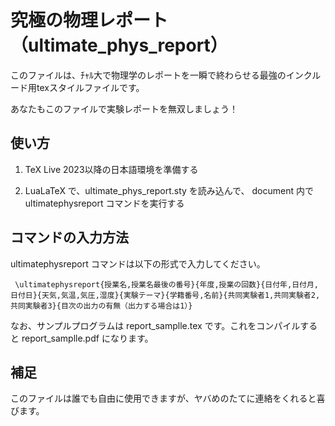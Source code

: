 # 究極の物理レポート（ultimate_phys_report）

このファイルは、ﾁｬﾙ大で物理学のレポートを一瞬で終わらせる最強のインクルード用texスタイルファイルです。

あなたもこのファイルで実験レポートを無双しましょう！


## 使い方

1. TeX Live 2023以降の日本語環境を準備する

2. LuaLaTeX で、ultimate_phys_report.sty を読み込んで、
   document 内で ultimatephysreport コマンドを実行する

## コマンドの入力方法

ultimatephysreport コマンドは以下の形式で入力してください。

~~~
 \ultimatephysreport{授業名,授業名最後の番号}{年度,授業の回数}{日付年,日付月,日付日}{天気,気温,気圧,湿度}{実験テーマ}{学籍番号,名前}{共同実験者1,共同実験者2,共同実験者3}{目次の出力の有無（出力する場合は1）}
~~~

なお、サンプルプログラムは report_samplle.tex です。これをコンパイルすると report_samplle.pdf になります。


## 補足

このファイルは誰でも自由に使用できますが、ヤバめのたてに連絡をくれると喜びます。
